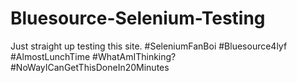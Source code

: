# Bluesource-Selenium-Testing
Just straight up testing this site.
#SeleniumFanBoi
#Bluesource4lyf
#AlmostLunchTime
#WhatAmIThinking?
#NoWayICanGetThisDoneIn20Minutes
